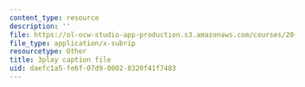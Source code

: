 ```yaml
---
content_type: resource
description: ''
file: https://ol-ocw-studio-app-production.s3.amazonaws.com/courses/20-020-introduction-to-biological-engineering-design-spring-2009/daefc1a5fe6f07d900028320f41f7483_6a2YKft1ZxQ.srt
file_type: application/x-subrip
resourcetype: Other
title: 3play caption file
uid: daefc1a5-fe6f-07d9-0002-8320f41f7483
---
```

